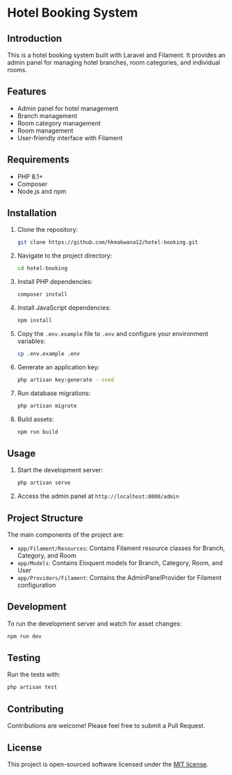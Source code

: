 # Hotel Booking System

## Introduction

This is a hotel booking system built with Laravel and Filament. It provides an admin panel for managing hotel branches, room categories, and individual rooms.

## Features

- Admin panel for hotel management
- Branch management
- Room category management
- Room management
- User-friendly interface with Filament

## Requirements

- PHP 8.1+
- Composer
- Node.js and npm

## Installation

1. Clone the repository:
   ```bash
   git clone https://github.com/hkmakwana12/hotel-booking.git
   ```

2. Navigate to the project directory:
   ```bash
   cd hotel-booking
   ```

3. Install PHP dependencies:
   ```bash
   composer install
   ```

4. Install JavaScript dependencies:
   ```bash
   npm install
   ```

5. Copy the `.env.example` file to `.env` and configure your environment variables:
   ```bash
   cp .env.example .env
   ```

6. Generate an application key:
   ```bash
   php artisan key:generate --seed
   ```

7. Run database migrations:
   ```bash
   php artisan migrate
   ```

8. Build assets:
   ```bash
   npm run build
   ```

## Usage

1. Start the development server:
   ```bash
   php artisan serve
   ```

2. Access the admin panel at `http://localhost:8000/admin`

## Project Structure

The main components of the project are:

- `app/Filament/Resources`: Contains Filament resource classes for Branch, Category, and Room
- `app/Models`: Contains Eloquent models for Branch, Category, Room, and User
- `app/Providers/Filament`: Contains the AdminPanelProvider for Filament configuration

## Development

To run the development server and watch for asset changes:

```bash
npm run dev
```

## Testing

Run the tests with:

```bash
php artisan test
```

## Contributing

Contributions are welcome! Please feel free to submit a Pull Request.

## License

This project is open-sourced software licensed under the [MIT license](https://opensource.org/licenses/MIT).
